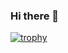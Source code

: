### Hi there 👋

[![trophy](https://github-profile-trophy.vercel.app/?username=Mau-MD&theme=onedark)](https://github.com/ryo-ma/github-profile-trophy)

<!--
**Mau-MD/Mau-MD** is a ✨ _special_ ✨ repository because its `README.md` (this file) appears on your GitHub profile.

Here are some ideas to get you started:

- 🔭 I’m currently working on ...
- 🌱 I’m currently learning ...
- 👯 I’m looking to collaborate on ...
- 🤔 I’m looking for help with ...
- 💬 Ask me about ...
- 📫 How to reach me: ...
- 😄 Pronouns: ...
- ⚡ Fun fact: ...
-->
